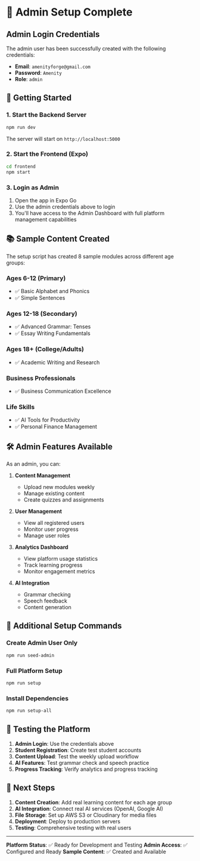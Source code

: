 # 🔑 Admin Setup Complete

## Admin Login Credentials

The admin user has been successfully created with the following credentials:

- **Email**: `amenityforge@gmail.com`
- **Password**: `Amenity`
- **Role**: `admin`

## 🚀 Getting Started

### 1. Start the Backend Server
```bash
npm run dev
```
The server will start on `http://localhost:5000`

### 2. Start the Frontend (Expo)
```bash
cd frontend
npm start
```

### 3. Login as Admin
1. Open the app in Expo Go
2. Use the admin credentials above to login
3. You'll have access to the Admin Dashboard with full platform management capabilities

## 📚 Sample Content Created

The setup script has created 8 sample modules across different age groups:

### Ages 6-12 (Primary)
- ✅ Basic Alphabet and Phonics
- ✅ Simple Sentences

### Ages 12-18 (Secondary)
- ✅ Advanced Grammar: Tenses
- ✅ Essay Writing Fundamentals

### Ages 18+ (College/Adults)
- ✅ Academic Writing and Research

### Business Professionals
- ✅ Business Communication Excellence

### Life Skills
- ✅ AI Tools for Productivity
- ✅ Personal Finance Management

## 🛠️ Admin Features Available

As an admin, you can:

1. **Content Management**
   - Upload new modules weekly
   - Manage existing content
   - Create quizzes and assignments

2. **User Management**
   - View all registered users
   - Monitor user progress
   - Manage user roles

3. **Analytics Dashboard**
   - View platform usage statistics
   - Track learning progress
   - Monitor engagement metrics

4. **AI Integration**
   - Grammar checking
   - Speech feedback
   - Content generation

## 🔧 Additional Setup Commands

### Create Admin User Only
```bash
npm run seed-admin
```

### Full Platform Setup
```bash
npm run setup
```

### Install Dependencies
```bash
npm run setup-all
```

## 📱 Testing the Platform

1. **Admin Login**: Use the credentials above
2. **Student Registration**: Create test student accounts
3. **Content Upload**: Test the weekly upload workflow
4. **AI Features**: Test grammar check and speech practice
5. **Progress Tracking**: Verify analytics and progress tracking

## 🎯 Next Steps

1. **Content Creation**: Add real learning content for each age group
2. **AI Integration**: Connect real AI services (OpenAI, Google AI)
3. **File Storage**: Set up AWS S3 or Cloudinary for media files
4. **Deployment**: Deploy to production servers
5. **Testing**: Comprehensive testing with real users

---

**Platform Status**: ✅ Ready for Development and Testing
**Admin Access**: ✅ Configured and Ready
**Sample Content**: ✅ Created and Available















